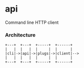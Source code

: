 # api
Command line HTTP client

### Architecture
```
+---+  +---+  +-----+  +------+
|   |  |   |  |     |  |      |
|cli|->|api|->|plugs|->|client|-->
|   |  |   |  |     |  |      |
+---+  +---+  +-----+  +------+ 
```
